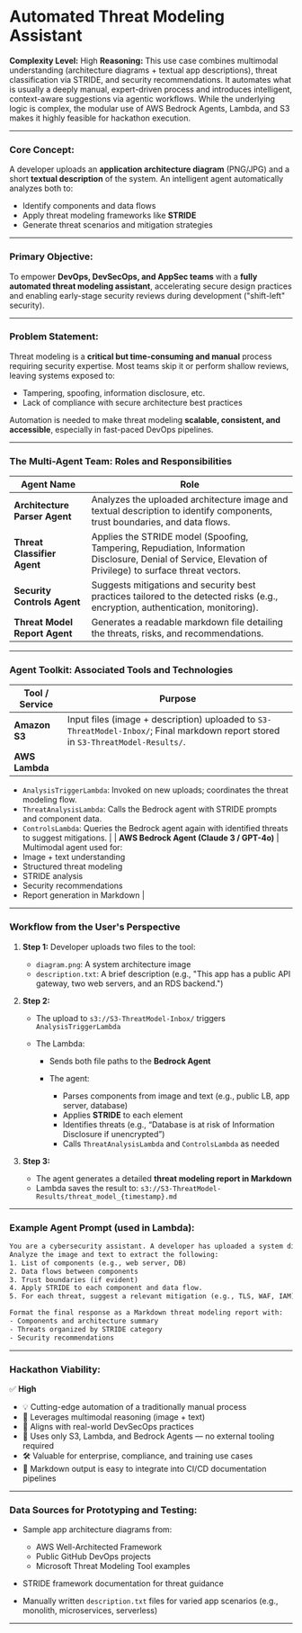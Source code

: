 

# Automated Threat Modeling Assistant

**Complexity Level:** High
**Reasoning:** This use case combines multimodal understanding (architecture diagrams + textual app descriptions), threat classification via STRIDE, and security recommendations. It automates what is usually a deeply manual, expert-driven process and introduces intelligent, context-aware suggestions via agentic workflows. While the underlying logic is complex, the modular use of AWS Bedrock Agents, Lambda, and S3 makes it highly feasible for hackathon execution.

---

### **Core Concept:**

A developer uploads an **application architecture diagram** (PNG/JPG) and a short **textual description** of the system. An intelligent agent automatically analyzes both to:

* Identify components and data flows
* Apply threat modeling frameworks like **STRIDE**
* Generate threat scenarios and mitigation strategies

---

### **Primary Objective:**

To empower **DevOps, DevSecOps, and AppSec teams** with a **fully automated threat modeling assistant**, accelerating secure design practices and enabling early-stage security reviews during development ("shift-left" security).

---

### **Problem Statement:**

Threat modeling is a **critical but time-consuming and manual** process requiring security expertise. Most teams skip it or perform shallow reviews, leaving systems exposed to:

* Tampering, spoofing, information disclosure, etc.
* Lack of compliance with secure architecture best practices

Automation is needed to make threat modeling **scalable, consistent, and accessible**, especially in fast-paced DevOps pipelines.

---

### **The Multi-Agent Team: Roles and Responsibilities**

| Agent Name                    | Role                                                                                                                                                      |
| ----------------------------- | --------------------------------------------------------------------------------------------------------------------------------------------------------- |
| **Architecture Parser Agent** | Analyzes the uploaded architecture image and textual description to identify components, trust boundaries, and data flows.                                |
| **Threat Classifier Agent**   | Applies the STRIDE model (Spoofing, Tampering, Repudiation, Information Disclosure, Denial of Service, Elevation of Privilege) to surface threat vectors. |
| **Security Controls Agent**   | Suggests mitigations and security best practices tailored to the detected risks (e.g., encryption, authentication, monitoring).                           |
| **Threat Model Report Agent** | Generates a readable markdown file detailing the threats, risks, and recommendations.                                                                     |

---

### **Agent Toolkit: Associated Tools and Technologies**

| Tool / Service | Purpose                                                                                                                           |
| -------------- | --------------------------------------------------------------------------------------------------------------------------------- |
| **Amazon S3**  | Input files (image + description) uploaded to `S3-ThreatModel-Inbox/`; Final markdown report stored in `S3-ThreatModel-Results/`. |
| **AWS Lambda** |                                                                                                                                   |

* `AnalysisTriggerLambda`: Invoked on new uploads; coordinates the threat modeling flow.
* `ThreatAnalysisLambda`: Calls the Bedrock agent with STRIDE prompts and component data.
* `ControlsLambda`: Queries the Bedrock agent again with identified threats to suggest mitigations. |
  \| **AWS Bedrock Agent (Claude 3 / GPT-4o)** |
  Multimodal agent used for:
* Image + text understanding
* Structured threat modeling
* STRIDE analysis
* Security recommendations
* Report generation in Markdown |

---

### **Workflow from the User's Perspective**

1. **Step 1:** Developer uploads two files to the tool:

   * `diagram.png`: A system architecture image
   * `description.txt`: A brief description (e.g., "This app has a public API gateway, two web servers, and an RDS backend.")

2. **Step 2:**

   * The upload to `s3://S3-ThreatModel-Inbox/` triggers `AnalysisTriggerLambda`
   * The Lambda:

     * Sends both file paths to the **Bedrock Agent**
     * The agent:

       * Parses components from image and text (e.g., public LB, app server, database)
       * Applies **STRIDE** to each element
       * Identifies threats (e.g., “Database is at risk of Information Disclosure if unencrypted”)
       * Calls `ThreatAnalysisLambda` and `ControlsLambda` as needed

3. **Step 3:**

   * The agent generates a detailed **threat modeling report in Markdown**
   * Lambda saves the result to: `s3://S3-ThreatModel-Results/threat_model_{timestamp}.md`

---

### **Example Agent Prompt (used in Lambda):**

```txt
You are a cybersecurity assistant. A developer has uploaded a system diagram and description of their app.
Analyze the image and text to extract the following:
1. List of components (e.g., web server, DB)
2. Data flows between components
3. Trust boundaries (if evident)
4. Apply STRIDE to each component and data flow.
5. For each threat, suggest a relevant mitigation (e.g., TLS, WAF, IAM).

Format the final response as a Markdown threat modeling report with:
- Components and architecture summary
- Threats organized by STRIDE category
- Security recommendations
```

---

### **Hackathon Viability:**

✅ **High**

* 💡 Cutting-edge automation of a traditionally manual process
* 🧠 Leverages multimodal reasoning (image + text)
* 💼 Aligns with real-world DevSecOps practices
* 🧱 Uses only S3, Lambda, and Bedrock Agents — no external tooling required
* 🛠️ Valuable for enterprise, compliance, and training use cases
* 📄 Markdown output is easy to integrate into CI/CD documentation pipelines

---

### **Data Sources for Prototyping and Testing:**

* Sample app architecture diagrams from:

  * AWS Well-Architected Framework
  * Public GitHub DevOps projects
  * Microsoft Threat Modeling Tool examples
* STRIDE framework documentation for threat guidance
* Manually written `description.txt` files for varied app scenarios (e.g., monolith, microservices, serverless)

---
